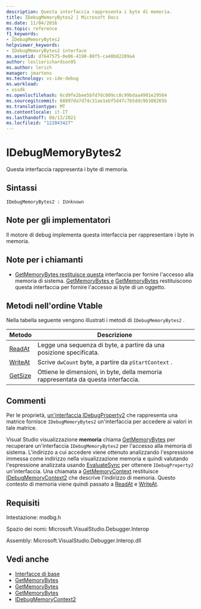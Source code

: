 ```yaml
---
description: Questa interfaccia rappresenta i byte di memoria.
title: IDebugMemoryBytes2 | Microsoft Docs
ms.date: 11/04/2016
ms.topic: reference
f1_keywords:
- IDebugMemoryBytes2
helpviewer_keywords:
- IDebugMemoryBytes2 interface
ms.assetid: d7647575-0e06-4190-88f5-ca40b82209a4
author: leslierichardson95
ms.author: lerich
manager: jmartens
ms.technology: vs-ide-debug
ms.workload:
- vssdk
ms.openlocfilehash: 6cd9fe2bee5bfd7dc609cc8c99bdaa4981e29504
ms.sourcegitcommit: 68897da7d74c31ae1ebf5d47c7b5ddc9b108265b
ms.translationtype: MT
ms.contentlocale: it-IT
ms.lasthandoff: 08/13/2021
ms.locfileid: "122043427"
---
```

# <a name="idebugmemorybytes2"></a>IDebugMemoryBytes2
Questa interfaccia rappresenta i byte di memoria.

## <a name="syntax"></a>Sintassi

```
IDebugMemoryBytes2 : IUnknown
```

## <a name="notes-for-implementers"></a>Note per gli implementatori
 Il motore di debug implementa questa interfaccia per rappresentare i byte in memoria.

## <a name="notes-for-callers"></a>Note per i chiamanti
- [GetMemoryBytes restituisce questa](../../../extensibility/debugger/reference/idebugprogram2-getmemorybytes.md) interfaccia per fornire l'accesso alla memoria di sistema. [GetMemoryBytes e](../../../extensibility/debugger/reference/idebugproperty2-getmemorybytes.md) [GetMemoryBytes](../../../extensibility/debugger/reference/idebugreference2-getmemorybytes.md) restituiscono questa interfaccia per fornire l'accesso ai byte di un oggetto.

## <a name="methods-in-vtable-order"></a>Metodi nell'ordine Vtable
 Nella tabella seguente vengono illustrati i metodi di `IDebugMemoryBytes2` .

|Metodo|Descrizione|
|------------|-----------------|
|[ReadAt](../../../extensibility/debugger/reference/idebugmemorybytes2-readat.md)|Legge una sequenza di byte, a partire da una posizione specificata.|
|[WriteAt](../../../extensibility/debugger/reference/idebugmemorybytes2-writeat.md)|Scrive `dwCount` byte, a partire da `pStartContext` .|
|[GetSize](../../../extensibility/debugger/reference/idebugmemorybytes2-getsize.md)|Ottiene le dimensioni, in byte, della memoria rappresentata da questa interfaccia.|

## <a name="remarks"></a>Commenti
 Per le proprietà, [un'interfaccia IDebugProperty2](../../../extensibility/debugger/reference/idebugproperty2.md) che rappresenta una matrice fornisce `IDebugMemoryBytes2` un'interfaccia per accedere ai valori in tale matrice.

 Visual Studio visualizzazione **memoria** chiama [GetMemoryBytes](../../../extensibility/debugger/reference/idebugprogram2-getmemorybytes.md) per recuperare un'interfaccia `IDebugMemoryBytes2` per l'accesso alla memoria di sistema. L'indirizzo a cui accedere viene ottenuto analizzando l'espressione immessa come indirizzo nella visualizzazione memoria e quindi valutando l'espressione analizzata usando [EvaluateSync](../../../extensibility/debugger/reference/idebugexpression2-evaluatesync.md) per ottenere `IDebugProperty2` un'interfaccia. Una chiamata a [GetMemoryContext](../../../extensibility/debugger/reference/idebugproperty2-getmemorycontext.md) restituisce [IDebugMemoryContext2](../../../extensibility/debugger/reference/idebugmemorycontext2.md) che descrive l'indirizzo di memoria. Questo contesto di memoria viene quindi passato a [ReadAt](../../../extensibility/debugger/reference/idebugmemorybytes2-readat.md) e [WriteAt](../../../extensibility/debugger/reference/idebugmemorybytes2-writeat.md).

## <a name="requirements"></a>Requisiti
 Intestazione: msdbg.h

 Spazio dei nomi: Microsoft.VisualStudio.Debugger.Interop

 Assembly: Microsoft.VisualStudio.Debugger.Interop.dll

## <a name="see-also"></a>Vedi anche
- [Interfacce di base](../../../extensibility/debugger/reference/core-interfaces.md)
- [GetMemoryBytes](../../../extensibility/debugger/reference/idebugprogram2-getmemorybytes.md)
- [GetMemoryBytes](../../../extensibility/debugger/reference/idebugproperty2-getmemorybytes.md)
- [GetMemoryBytes](../../../extensibility/debugger/reference/idebugreference2-getmemorybytes.md)
- [IDebugMemoryContext2](../../../extensibility/debugger/reference/idebugmemorycontext2.md)

